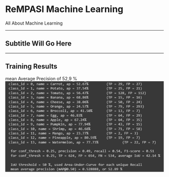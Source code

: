 # ReMPASI Machine Learning

All About Machine Learning

---

## Subtitle Will Go Here

---

## Training Results

mean Average Precision of 52,9 %
![alt text](ML\mAP.png?raw=true)
